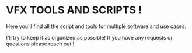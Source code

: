 # VFX TOOLS AND SCRIPTS !

Here you'll find all the script and tools for multiple software and use cases.

I'll try to keep it as organized as possible! If you have any requests or questions please reach out !